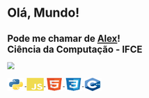 <h1> Olá, Mundo!</h1>

## Pode me chamar de <a href="https://www.linkedin.com/in/alexandreflorenco/" target="_blank">Alex</a>!<br>Ciência da Computação - IFCE

 <div align="left">
  <a href="https://github.com/AlexFlorenco">
  <img height="200em" src="https://github-readme-stats.vercel.app/api/top-langs/?username=alexflorenco&layout=compact&langs_count=8&theme=dark"/>
</div>
<div style="display: inline_block"><br>
  <img align="center" alt="Rafa-Python" height="30" width="40" src="https://raw.githubusercontent.com/devicons/devicon/master/icons/python/python-original.svg">
  <img align="center" alt="Rafa-Js" height="30" width="40" src="https://raw.githubusercontent.com/devicons/devicon/master/icons/javascript/javascript-plain.svg">
  <img align="center" alt="Rafa-HTML" height="30" width="40" src="https://raw.githubusercontent.com/devicons/devicon/master/icons/html5/html5-original.svg">
  <img align="center" alt="Rafa-CSS" height="30" width="40" src="https://raw.githubusercontent.com/devicons/devicon/master/icons/css3/css3-original.svg">
  <img align="center" alt="Rafa-Csharp" height="30" width="40" src="https://raw.githubusercontent.com/devicons/devicon/master/icons/cplusplus/cplusplus-original.svg">
</div>
